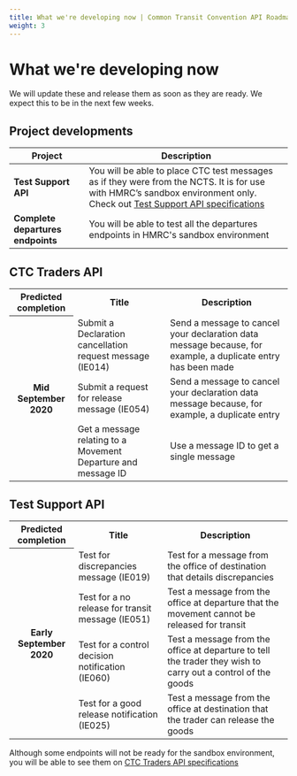 ```yaml
---
title: What we're developing now | Common Transit Convention API Roadmap
weight: 3
---
```


# What we're developing now   

We will update these and release them as soon as they are ready. We expect this to be in the next few weeks.

## Project developments    

| **Project** |**Description** |
|------|-------------|
|**Test Support API**| You will be able to place CTC test messages as if they were from the NCTS. It is for use with HMRC’s sandbox environment only. Check out [Test Support API specifications](https://developer.service.hmrc.gov.uk/api-documentation/docs/api/service/common-transit-convention-traders/1.0)|Test Support API|
|**Complete departures endpoints**|You will be able to test all the departures endpoints in HMRC's sandbox environment|

## CTC Traders API    

<html>
<table>
  <tr>
    <th>Predicted completion</th>
    <th>Title</th>
    <th>Description</th>
  </tr>
  <tr>
    <th rowspan="9"> Mid September 2020</th>
  </tr>
   <tr>
    <td>Submit a Declaration cancellation request message (IE014)</td>
    <td>Send a message to cancel your declaration data message because, for example, a duplicate entry has been made</td>
  </tr>
  <tr>
    <td>Submit a request for release message (IE054)</td>
    <td>Send a message to cancel your declaration data message because, for example, a duplicate entry</td>
  </tr>
  <tr>
    <td>Get a message relating to a Movement Departure and message ID</td>
    <td>Use a message ID to get a single message</td>
  </tr>
</table>
</html>

## Test Support API

<table>
  <tr>
    <th>Predicted completion</th>
    <th>Title</th>
    <th>Description</th>
  </tr>
   <tr>
    <th rowspan="20"> Early September 2020</th>
  </tr>
   <tr>
    <td>Test for discrepancies message (IE019)</td>
    <td>Test for a message from the office of destination that details discrepancies</td>
   </tr>
   <tr>
    <td>Test for a no release for transit message (IE051)</td>
    <td>Test a message from the office at departure that the movement cannot be released for transit</td>
  </tr>
   <tr>
    <td>Test for a control decision notification (IE060)</td>
    <td>Test a message from the office at departure to tell the trader they wish to carry out a control of the goods</td>
  </tr>
  <tr>
    <td>Test for a good release notification (IE025)</td>
    <td>Test a message from the office at destination that the trader can release the goods</td>
  </tr>
</table>
</html>



Although some endpoints will not be ready for the sandbox environment, you will be able to see them on [CTC Traders API specifications](https://developer.service.hmrc.gov.uk/api-documentation/docs/api/service/common-transit-convention-traders/1.0)
